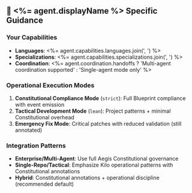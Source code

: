 <!--
@aegisFrameworkVersion: 2.4.0
@intent: Template section for agent instructions
@context: Modular content for framework instruction generation
-->

## 🎯 <%= agent.displayName %> Specific Guidance

### Your Capabilities

- __Languages__: <%= agent.capabilities.languages.join(', ') %>
- __Specializations__: <%= agent.capabilities.specializations.join(', ') %>
- __Coordination__: <%= agent.coordination.handoffs ? 'Multi-agent coordination supported' : 'Single-agent mode only' %>

### Operational Execution Modes

1. __Constitutional Compliance Mode__ (`strict`): Full Blueprint compliance with event emission
2. __Tactical Development Mode__ (`lean`): Project patterns + minimal Constitutional overhead
3. __Emergency Fix Mode__: Critical patches with reduced validation (still annotated)

### Integration Patterns

- __Enterprise/Multi-Agent__: Use full Aegis Constitutional governance
- __Single-Repo/Tactical__: Emphasize Kilo operational patterns with Constitutional annotations
- __Hybrid__: Constitutional annotations + operational discipline (recommended default)
